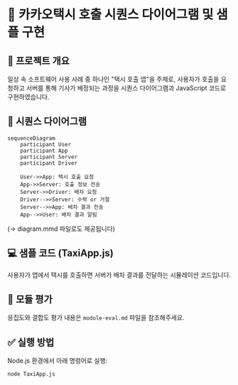 # 🚖 카카오택시 호출 시퀀스 다이어그램 및 샘플 구현

## 📌 프로젝트 개요
일상 속 소프트웨어 사용 사례 중 하나인 "택시 호출 앱"을 주제로, 사용자가 호출을 요청하고 서버를 통해 기사가 배정되는 과정을 시퀀스 다이어그램과 JavaScript 코드로 구현하였습니다.

## 🔁 시퀀스 다이어그램

```mermaid
sequenceDiagram
    participant User
    participant App
    participant Server
    participant Driver

    User->>App: 택시 호출 요청
    App->>Server: 호출 정보 전송
    Server->>Driver: 배차 요청
    Driver-->>Server: 수락 or 거절
    Server-->>App: 배차 결과 전송
    App-->>User: 배차 결과 알림
```

(→ diagram.mmd 파일로도 제공됩니다)

## 💻 샘플 코드 (TaxiApp.js)
사용자가 앱에서 택시를 호출하면 서버가 배차 결과를 전달하는 시뮬레이션 코드입니다.

## 🧪 모듈 평가
응집도와 결합도 평가 내용은 `module-eval.md` 파일을 참조해주세요.

## ✅ 실행 방법
Node.js 환경에서 아래 명령어로 실행:

```bash
node TaxiApp.js
```
